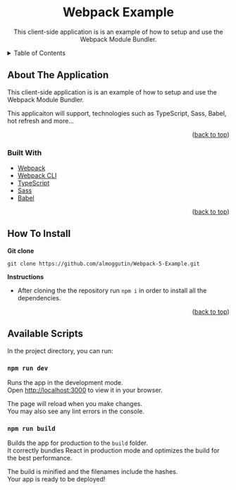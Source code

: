 <div id="top"></div>

<h1 align="center">Webpack Example</h1>

<div align="center">
  <p align="center">
    This client-side application is is an example of how to setup and use the Webpack Module Bundler.
  </p>
</div>

<!-- TABLE OF CONTENTS -->

<details>
  <summary>Table of Contents</summary>
  <ol>
    <li>
      <a href="#about-the-application">About The Application</a>
      <ul>
        <li><a href="#built-with">Built With</a></li>
      </ul>
    </li>
    <li><a href="#how-to-install">How To Install</a></li>
    <li><a href="#available-scripts">Available Scripts</a></li>
  </ol>
</details>

<!-- ABOUT THE APPLICATION -->

## About The Application

This client-side application is is an example of how to setup and use the Webpack Module Bundler.

This applicaiton will support, technologies such as TypeScript, Sass, Babel, hot refresh and more...

<p align="right">(<a href="#top">back to top</a>)</p>

### Built With

-   [Webpack](https://webpack.js.org/)
-   [Webpack CLI](https://www.npmjs.com/package/webpack-cli)
-   [TypeScript](https://www.typescriptlang.org/)
-   [Sass](https://sass-lang.com/)
-   [Babel](hhttps://babeljs.io/)

<p align="right">(<a href="#top">back to top</a>)</p>

<!-- INSTALLATION INSTRUCTIONS -->

## How To Install

**Git clone**

```
git clone https://github.com/almoggutin/Webpack-5-Example.git
```

**Instructions**

-   After cloning the the repository run `npm i` in order to install all the dependencies.

<p align="right">(<a href="#top">back to top</a>)</p>

<!--  AVAILABLE SCRIPTS -->

## Available Scripts

In the project directory, you can run:

### `npm run dev`

Runs the app in the development mode.\
Open [http://localhost:3000](http://localhost:3000) to view it in your browser.

The page will reload when you make changes.\
You may also see any lint errors in the console.

### `npm run build`

Builds the app for production to the `build` folder.\
It correctly bundles React in production mode and optimizes the build for the best performance.

The build is minified and the filenames include the hashes.\
Your app is ready to be deployed!
